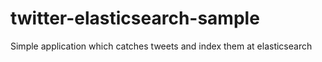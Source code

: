 # twitter-elasticsearch-sample
Simple application which catches tweets and index them at elasticsearch
